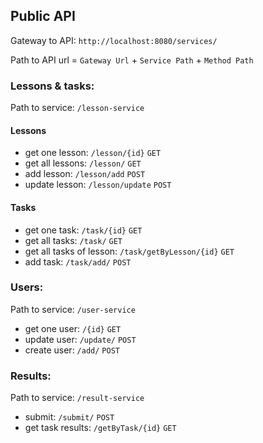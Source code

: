 ## Public API
Gateway to API:
`http://localhost:8080/services/`

Path to API url = `Gateway Url` + `Service Path` + `Method Path`

### Lessons & tasks:
Path to service: `/lesson-service`

#### Lessons
* get one lesson: `/lesson/{id}` `GET`
* get all lessons: `/lesson/` `GET`
* add lesson: `/lesson/add` `POST`
* update lesson: `/lesson/update` `POST`

#### Tasks
* get one task: `/task/{id}` `GET`
* get all tasks: `/task/` `GET`
* get all tasks of lesson: `/task/getByLesson/{id}` `GET`
* add task: `/task/add/` `POST`

### Users:
Path to service: `/user-service`

* get one user: `/{id}` `GET`
* update user: `/update/` `POST`
* create user: `/add/` `POST`

### Results:
Path to service: `/result-service`

* submit: `/submit/` `POST`
* get task results: `/getByTask/{id}` `GET`